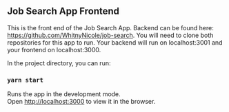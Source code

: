 ## Job Search App Frontend

This is the front end of the Job Search App. Backend can be found here: https://github.com/WhitnyNicole/job-search.
You will need to clone both repositories for this app to run. Your backend will run on localhost:3001 and your frontend on localhost:3000.

In the project directory, you can run:

### `yarn start`

Runs the app in the development mode.<br>
Open [http://localhost:3000](http://localhost:3000) to view it in the browser.





